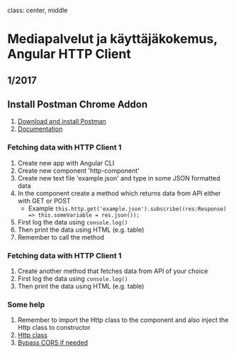 class: center, middle

# Mediapalvelut ja käyttäjäkokemus, Angular HTTP Client


## 1/2017

## Install Postman Chrome Addon
1. [Download and install Postman](https://chrome.google.com/webstore/detail/postman/fhbjgbiflinjbdggehcddcbncdddomop)
2. [Documentation](https://www.getpostman.com/docs/)

### Fetching data with HTTP Client 1

1. Create new app with Angular CLI
2. Create new component 'http-component'
3. Create new text file 'example.json' and type in some JSON formatted data 
4. In the component create a method which returns data from API either with GET or POST
    * Example ```this.http.get('example.json').subscribe((res:Response) => this.someVariable = res.json());```
5. First log the data using ```console.log()```
6. Then print the data using HTML (e.g. table)
7. Remember to call the method

### Fetching data with HTTP Client 1

1. Create another method that fetches data from API of your choice
2. First log the data using ```console.log()```
3. Then print the data using HTML (e.g. table)

### Some help
1. Remember to import the Http class to the component and also inject the Http class to constructor
2. [Http class](https://angular.io/docs/ts/latest/api/http/index/Http-class.html)
3. [Bypass CORS if needed](https://www.thepolyglotdeveloper.com/2014/08/bypass-cors-errors-testing-apis-locally/)
